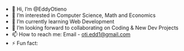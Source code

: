 - 👋 Hi, I’m @EddyOtieno
- 👀 I’m interested in Computer Science, Math and Economics
- 🌱 I’m currently learning Web Development
- 💞️ I’m looking forward to collaborating on Coding & New Dev Projects
- 📫 How to reach me: Email - oti.edd1@gmail.com
- ⚡ Fun fact: 

<!---
EddyOtieno/EddyOtieno is a ✨ special ✨ repository because its `README.md` (this file) appears on your GitHub profile.
You can click the Preview link to take a look at your changes.
--->
